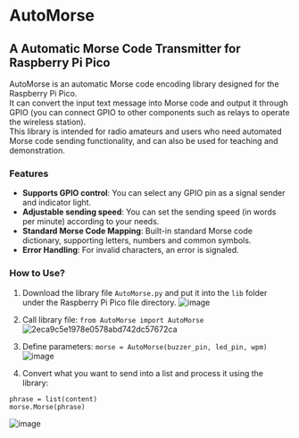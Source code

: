 # AutoMorse  
## A Automatic Morse Code Transmitter for Raspberry Pi Pico  

AutoMorse is an automatic Morse code encoding library designed for the Raspberry Pi Pico.  
It can convert the input text message into Morse code and output it through GPIO (you can connect GPIO to other components such as relays to operate the wireless station).  
This library is intended for radio amateurs and users who need automated Morse code sending functionality, and can also be used for teaching and demonstration.

### Features
- **Supports GPIO control**: You can select any GPIO pin as a signal sender and indicator light.
- **Adjustable sending speed**: You can set the sending speed (in words per minute) according to your needs.
- **Standard Morse Code Mapping**: Built-in standard Morse code dictionary, supporting letters, numbers and common symbols.
- **Error Handling**: For invalid characters, an error is signaled.

### How to Use?
1. Download the library file `AutoMorse.py` and put it into the `lib` folder under the Raspberry Pi Pico file directory.
![image](https://github.com/HKEMS-STMO/Fully-automatic-Morse-coder/assets/118874898/7e8f5df4-7fd6-4f81-bc99-640456c506d8)

2. Call library file: `from AutoMorse import AutoMorse`
![2eca9c5e1978e0578abd742dc57672ca](https://github.com/HKEMS-STMO/Fully-automatic-Morse-coder/assets/118874898/16f9ce9e-f4e0-4f3c-928e-2440792cc70e)

3. Define parameters: `morse = AutoMorse(buzzer_pin, led_pin, wpm)`
![image](https://github.com/HKEMS-STMO/Fully-automatic-Morse-coder/assets/118874898/99fde3f8-71eb-467b-ba3f-42141b9199c5)

4. Convert what you want to send into a list and process it using the library:
```MicroPython
phrase = list(content) 
morse.Morse(phrase)
```
![image](https://github.com/HKEMS-STMO/Fully-automatic-Morse-coder/assets/118874898/5f82e961-a204-45eb-82ca-61073a220618)

